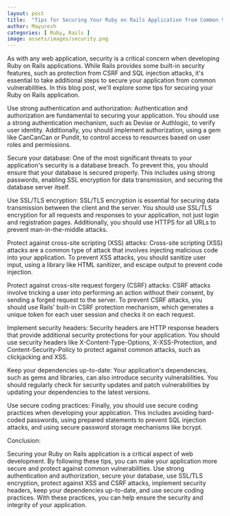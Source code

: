 ```yaml
---
layout: post
title:  "Tips for Securing Your Ruby on Rails Application from Common Vulnerabilities"
author: Mayuresh
categories: [ Ruby, Rails ]
image: assets/images/security.png
---
```


As with any web application, security is a critical concern when developing Ruby on Rails applications. While Rails provides some built-in security features, such as protection from CSRF and SQL injection attacks, it's essential to take additional steps to secure your application from common vulnerabilities. In this blog post, we'll explore some tips for securing your Ruby on Rails application.

Use strong authentication and authorization: Authentication and authorization are fundamental to securing your application. You should use a strong authentication mechanism, such as Devise or Authlogic, to verify user identity. Additionally, you should implement authorization, using a gem like CanCanCan or Pundit, to control access to resources based on user roles and permissions.

Secure your database: One of the most significant threats to your application's security is a database breach. To prevent this, you should ensure that your database is secured properly. This includes using strong passwords, enabling SSL encryption for data transmission, and securing the database server itself.

Use SSL/TLS encryption: SSL/TLS encryption is essential for securing data transmission between the client and the server. You should use SSL/TLS encryption for all requests and responses to your application, not just login and registration pages. Additionally, you should use HTTPS for all URLs to prevent man-in-the-middle attacks.

Protect against cross-site scripting (XSS) attacks: Cross-site scripting (XSS) attacks are a common type of attack that involves injecting malicious code into your application. To prevent XSS attacks, you should sanitize user input, using a library like HTML sanitizer, and escape output to prevent code injection.

Protect against cross-site request forgery (CSRF) attacks: CSRF attacks involve tricking a user into performing an action without their consent, by sending a forged request to the server. To prevent CSRF attacks, you should use Rails' built-in CSRF protection mechanism, which generates a unique token for each user session and checks it on each request.

Implement security headers: Security headers are HTTP response headers that provide additional security protections for your application. You should use security headers like X-Content-Type-Options, X-XSS-Protection, and Content-Security-Policy to protect against common attacks, such as clickjacking and XSS.

Keep your dependencies up-to-date: Your application's dependencies, such as gems and libraries, can also introduce security vulnerabilities. You should regularly check for security updates and patch vulnerabilities by updating your dependencies to the latest versions.

Use secure coding practices: Finally, you should use secure coding practices when developing your application. This includes avoiding hard-coded passwords, using prepared statements to prevent SQL injection attacks, and using secure password storage mechanisms like bcrypt.

Conclusion:

Securing your Ruby on Rails application is a critical aspect of web development. By following these tips, you can make your application more secure and protect against common vulnerabilities. Use strong authentication and authorization, secure your database, use SSL/TLS encryption, protect against XSS and CSRF attacks, implement security headers, keep your dependencies up-to-date, and use secure coding practices. With these practices, you can help ensure the security and integrity of your application.
